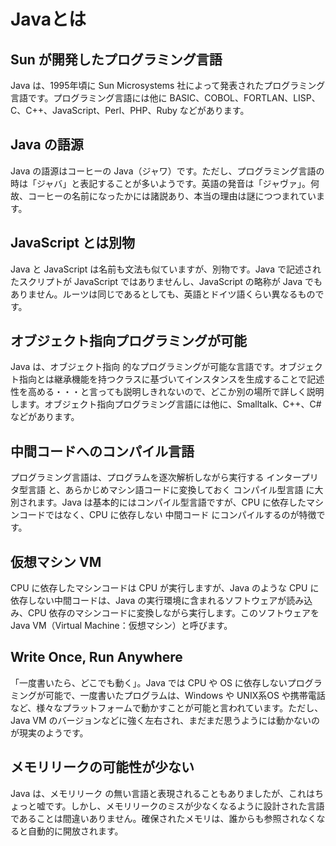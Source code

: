 # Javaとは
## Sun が開発したプログラミング言語
Java は、1995年頃に Sun Microsystems 社によって発表されたプログラミング言語です。プログラミング言語には他に BASIC、COBOL、FORTLAN、LISP、C、C++、JavaScript、Perl、PHP、Ruby などがあります。

## Java の語源
Java の語源はコーヒーの Java（ジャワ）です。ただし、プログラミング言語の時は「ジャバ」と表記することが多いようです。英語の発音は「ジャヴァ」。何故、コーヒーの名前になったかには諸説あり、本当の理由は謎につつまれています。

## JavaScript とは別物
Java と JavaScript は名前も文法も似ていますが、別物です。Java で記述されたスクリプトが JavaScript ではありませんし、JavaScript の略称が Java でもありません。ルーツは同じであるとしても、英語とドイツ語くらい異なるものです。

## オブジェクト指向プログラミングが可能
Java は、オブジェクト指向 的なプログラミングが可能な言語です。オブジェクト指向とは継承機能を持つクラスに基づいてインスタンスを生成することで記述性を高める・・・と言っても説明しきれないので、どこか別の場所で詳しく説明します。オブジェクト指向プログラミング言語には他に、Smalltalk、C++、C# などがあります。

## 中間コードへのコンパイル言語
プログラミング言語は、プログラムを逐次解析しながら実行する インタープリタ型言語 と、あらかじめマシン語コードに変換しておく コンパイル型言語 に大別されます。Java は基本的にはコンパイル型言語ですが、CPU に依存したマシンコードではなく、CPU に依存しない 中間コード にコンパイルするのが特徴です。

## 仮想マシン VM
CPU に依存したマシンコードは CPU が実行しますが、Java のような CPU に依存しない中間コードは、Java の実行環境に含まれるソフトウェアが読み込み、CPU 依存のマシンコードに変換しながら実行します。このソフトウェアを Java VM（Virtual Machine：仮想マシン）と呼びます。

## Write Once, Run Anywhere
「一度書いたら、どこでも動く」。Java では CPU や OS に依存しないプログラミングが可能で、一度書いたプログラムは、Windows や UNIX系OS や携帯電話など、様々なプラットフォームで動かすことが可能と言われています。ただし、Java VM のバージョンなどに強く左右され、まだまだ思うようには動かないのが現実のようです。

## メモリリークの可能性が少ない
Java は、メモリリーク の無い言語と表現されることもありましたが、これはちょっと嘘です。しかし、メモリリークのミスが少なくなるように設計された言語であることは間違いありません。確保されたメモリは、誰からも参照されなくなると自動的に開放されます。
